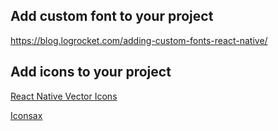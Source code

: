 ## Add custom font to your project
https://blog.logrocket.com/adding-custom-fonts-react-native/

## Add icons to your project
[React Native Vector Icons]('https://oblador.github.io/react-native-vector-icons/')

[Iconsax]('https://www.npmjs.com/package/iconsax-react-native)